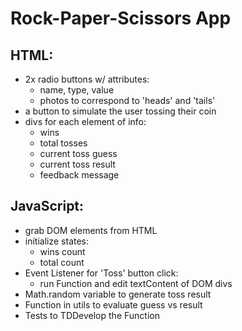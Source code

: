 # Rock-Paper-Scissors App

## HTML:

- 2x radio buttons w/ attributes:
    * name, type, value
    * photos to correspond to 'heads' and 'tails'
- a button to simulate the user tossing their coin
- divs for each element of info:
    * wins
    * total tosses
    * current toss guess
    * current toss result
    * feedback message

## JavaScript:

- grab DOM elements from HTML
- initialize states:
    * wins count
    * total count
- Event Listener for 'Toss' button click:
    * run Function and edit textContent of DOM divs
- Math.random variable to generate toss result
- Function in utils to evaluate guess vs result
- Tests to TDDevelop the Function
